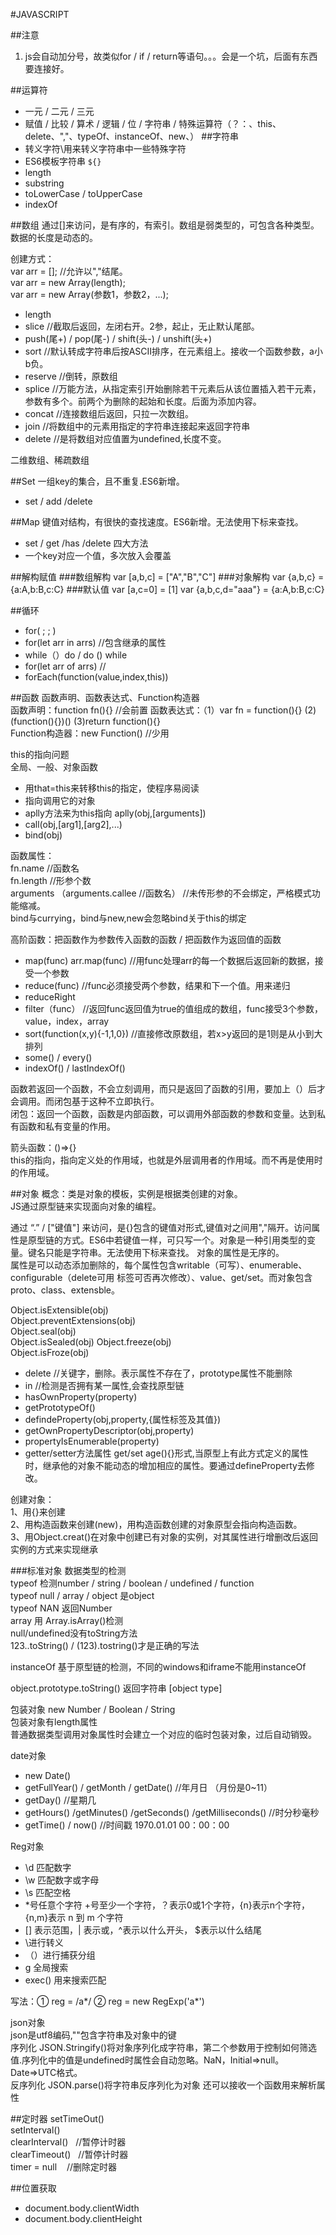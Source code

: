 #JAVASCRIPT

##注意
1. js会自动加分号，故类似for / if / return等语句。。。会是一个坑，后面有东西要连接好。 

##运算符
- 一元 / 二元 / 三元
- 赋值 / 比较 / 算术 / 逻辑 / 位 / 字符串 / 特殊运算符（？：、this、delete、","、typeOf、instanceOf、new、）
##字符串
- 转义字符\用来转义字符串中一些特殊字符
- ES6模板字符串 `${}`
- length
- substring
- toLowerCase / toUpperCase
- indexOf

##数组
通过[]来访问，是有序的，有索引。数组是弱类型的，可包含各种类型。数据的长度是动态的。  
 
创建方式：  
var arr = []; //允许以","结尾。  
var arr = new Array(length);  
var arr = new Array(参数1，参数2，...);  
  
- length
- slice //截取后返回，左闭右开。2参，起止，无止默认尾部。
- push(尾+) / pop(尾-) / shift(头-) / unshift(头+)
- sort //默认转成字符串后按ASCII排序，在元素组上。接收一个函数参数，a小b负。
- reserve //倒转，原数组
- splice //万能方法，从指定索引开始删除若干元素后从该位置插入若干元素，参数有多个。前两个为删除的起始和长度。后面为添加内容。
- concat //连接数组后返回，只拉一次数组。
- join //将数组中的元素用指定的字符串连接起来返回字符串
- delete //是将数组对应值置为undefined,长度不变。

二维数组、稀疏数组  

##Set
一组key的集合，且不重复.ES6新增。

- set / add /delete



##Map
键值对结构，有很快的查找速度。ES6新增。无法使用下标来查找。

- set / get /has /delete 四大方法
- 一个key对应一个值，多次放入会覆盖

##解构赋值
###数组解构
	var [a,b,c]  = ["A","B","C"]
###对象解构
	var {a,b,c} = {a:A,b:B,c:C} 
###默认值
	var [a,c=0] = [1]
	var {a,b,c,d="aaa"} = {a:A,b:B,c:C} 

##循环
- for( ; ; )
- for(let arr in arrs) //包含继承的属性
- while（）do / do () while
- for(let arr of arrs) //
- forEach(function(value,index,this))

##函数
函数声明、函数表达式、Function构造器  
函数声明：function fn(){}  //会前置
函数表达式：（1）var fn = function(){} (2)(function(){})() (3)return function(){}  
Function构造器：new Function() //少用

this的指向问题  
全局、一般、对象函数  
- 用that=this来转移this的指定，使程序易阅读
- 指向调用它的对象
- aplly方法来为this指向 aplly(obj,[arguments])
- call(obj,[arg1],[arg2],...)
- bind(obj)  

函数属性：  
fn.name //函数名   
fn.length //形参个数  
arguments （arguments.callee //函数名） //未传形参的不会绑定，严格模式功能缩减。  
bind与currying，bind与new,new会忽略bind关于this的绑定    

高阶函数：把函数作为参数传入函数的函数 / 把函数作为返回值的函数    


- map(func) arr.map(func) //用func处理arr的每一个数据后返回新的数据，接受一个参数
- reduce(func) //func必须接受两个参数，结果和下一个值。用来递归
- reduceRight
- filter（func） //返回func返回值为true的值组成的数组，func接受3个参数，value，index，array
- sort(function(x,y){-1,1,0}) //直接修改原数组，若x>y返回的是1则是从小到大排列
- some() / every()
- indexOf() / lastIndexOf()

函数若返回一个函数，不会立刻调用，而只是返回了函数的引用，要加上（）后才会调用。而闭包基于这种不立即执行。  
闭包：返回一个函数，函数是内部函数，可以调用外部函数的参数和变量。达到私有函数和私有变量的作用。  

箭头函数：()=>{}  
this的指向，指向定义处的作用域，也就是外层调用者的作用域。而不再是使用时的作用域。


##对象
概念：类是对象的模板，实例是根据类创建的对象。  
JS通过原型链来实现面向对象的编程。  

通过 “.” / ["键值"] 来访问，是{}包含的键值对形式,键值对之间用","隔开。访问属性是原型链的方式。ES6中若键值一样，可只写一个。对象是一种引用类型的变量。键名只能是字符串。无法使用下标来查找。
对象的属性是无序的。    
属性是可以动态添加删除的，每个属性包含writable（可写）、enumerable、configurable（delete可用 标签可否再次修改）、value、get/set。而对象包含proto、class、extensble。  

Object.isExtensible(obj)  
Object.preventExtensions(obj)  
Object.seal(obj)  
Object.isSealed(obj)
Object.freeze(obj)  
Object.isFroze(obj)   


- delete //关键字，删除。表示属性不存在了，prototype属性不能删除
- in //检测是否拥有某一属性,会查找原型链
- hasOwnProperty(property) 
- getPrototypeOf()
- defindeProperty(obj,property,{属性标签及其值})
- getOwnPropertyDescriptor(obj,property)
- propertyIsEnumerable(property)
- getter/setter方法属性 get/set age(){}形式,当原型上有此方式定义的属性时，继承他的对象不能动态的增加相应的属性。要通过defineProperty去修改。


创建对象：  
1、用{}来创建  
2、用构造函数来创建(new)，用构造函数创建的对象原型会指向构造函数。  
3、用Object.creat()在对象中创建已有对象的实例，对其属性进行增删改后返回实例的方式来实现继承    

###标准对象
数据类型的检测  
typeof 检测number / string / boolean / undefined / function  
typeof null / array / object 是object  
typeof NAN 返回Number  
array 用 Array.isArray()检测  
null/undefined没有toString方法    
123..toString() / (123).tostring()才是正确的写法  

instanceOf 基于原型链的检测，不同的windows和iframe不能用instanceOf

object.prototype.toString() 返回字符串 [object type]


包装对象 new Number / Boolean / String  
包装对象有length属性  
普通数据类型调用对象属性时会建立一个对应的临时包装对象，过后自动销毁。  

date对象  
- new Date()
- getFullYear() / getMonth / getDate()  //年月日 （月份是0~11）
- getDay() //星期几
- getHours() /getMinutes() /getSeconds() /getMilliseconds() //时分秒毫秒
- getTime() / now()  //时间戳 1970.01.01 00：00：00

Reg对象  
- \d 匹配数字
- \w 匹配数字或字母
- \s 匹配空格
- *号任意个字符 +号至少一个字符，？表示0或1个字符，{n}表示n个字符，{n,m}表示 n 到 m 个字符 
- [] 表示范围，| 表示或，^表示以什么开头， $表示以什么结尾
- \进行转义
- （）进行捕获分组
- g 全局搜索
- exec() 用来搜索匹配

写法：① reg = /a*/ ② reg = new RegExp('a*') 

json对象  
json是utf8编码,""包含字符串及对象中的键  
序列化 JSON.Stringify()将对象序列化成字符串，第二个参数用于控制如何筛选值.序列化中的值是undefined时属性会自动忽略。NaN，Initial=>null。Date=>UTC格式。  
反序列化 JSON.parse()将字符串反序列化为对象  还可以接收一个函数用来解析属性  

 

##定时器
setTimeOut()  
setInterval()  
clearInterval() &nbsp;&nbsp;//暂停计时器   
clearTimeout()  &nbsp;&nbsp;//暂停计时器  
timer = null &nbsp;&nbsp; //删除定时器

##位置获取
- document.body.clientWidth
- document.body.clientHeight